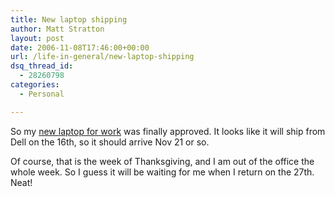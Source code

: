 ```yaml
---
title: New laptop shipping
author: Matt Stratton
layout: post
date: 2006-11-08T17:46:00+00:00
url: /life-in-general/new-laptop-shipping
dsq_thread_id:
  - 28260798
categories:
  - Personal

---
```

So my [new laptop for work][1] was finally approved. It looks like it will ship from Dell on the 16th, so it should arrive Nov 21 or so.

Of course, that is the week of Thanksgiving, and I am out of the office the whole week. So I guess it will be waiting for me when I return on the 27th. Neat!

 [1]: https://mugsy1274.livejournal.com/545155.html